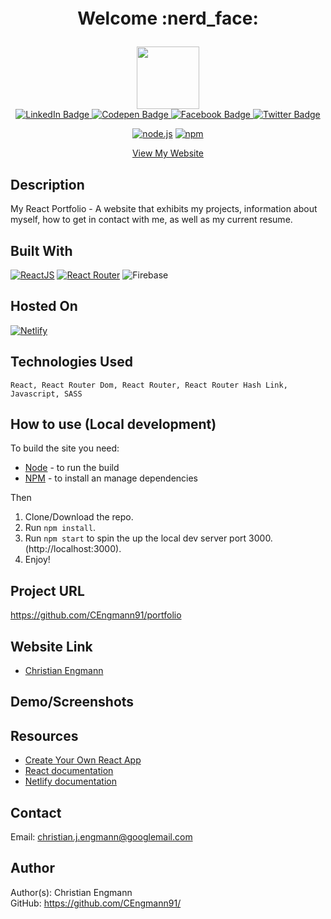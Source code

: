 <div id="header" align="center">
  <h1 style="margin: 1.3em 0px 1em; padding: 0px; font-weight: bold;font-size: 2em;">Welcome :nerd_face:</h1>

  <img src="https://media.giphy.com/media/3o7aD5oU9qcCuAe9SU/giphy-downsized-large.gif" width="100"/>
  
  <div id="badges">
    <!-- LinkedIn -->
    <a href="https://www.linkedin.com/in/cengmann/">
      <img src="https://img.shields.io/badge/LinkedIn-blue?style=for-the-badge&logo=linkedin&logoColor=white" alt="LinkedIn Badge"/>
    </a>
    <!-- Codepen -->
    <a href="https://codepen.io/CEngmann91">
      <img src="https://img.shields.io/badge/Codepen-black?style=for-the-badge&logo=codepen&logoColor=white" alt="Codepen Badge"/>
    </a>
    <!-- Facebook -->
    <a href="https://www.facebook.com/cengmann">
      <img src="https://img.shields.io/badge/Facebook-blue?style=for-the-badge&logo=facebook&logoColor=white" alt="Facebook Badge"/>
    </a>
    <!-- Twitter -->
    <a href="https://twitter.com/cengmann">
      <img src="https://img.shields.io/badge/Twitter-cyan?style=for-the-badge&logo=twitter&logoColor=white" alt="Twitter Badge"/>
    </a>
  </div>
  
  <!-- Node version -->
  [![node.js](https://img.shields.io/node/v/c?color=brightgreen)](https://nodejs.org/en/)
  [![npm](https://img.shields.io/npm/v/npm?color=blue&logo=npm)](https://www.npmjs.com/package/inquirer)
  
  <div align="center">
    <a href="https://www.christianjengmann.com/">View My Website</a>
  </div>
</div>


## Description 
My React Portfolio - A website that exhibits my projects, information about myself, how to get in contact with me, as well as my current resume.

## Built With
  [![ReactJS](https://img.shields.io/badge/React-20232A?style=for-the-badge&logo=react&logoColor=61DAFB)](https://reactjs.org/)
  [![React Router](https://img.shields.io/badge/React_Router-CA4245?style=for-the-badge&logo=react-router&logoColor=white)](https://reactrouter.com/)
  ![Firebase](https://img.shields.io/badge/Firebase-039BE5?style=for-the-badge&logo=Firebase&logoColor=white)
  
## Hosted On 
  [![Netlify](https://img.shields.io/badge/netlify-%23000000.svg?style=for-the-badge&logo=netlify&logoColor=#00C7B7)](https://www.netlify.com/)
  
## Technologies Used
```
React, React Router Dom, React Router, React Router Hash Link, Javascript, SASS
```

## How to use (Local development)
To build the site you need:

- [Node](https://nodejs.org) - to run the build
- [NPM](https://www.npmjs.com/) - to install an manage dependencies

Then
1. Clone/Download the repo.
2. Run  ``` npm install ```.
3. Run ```npm start``` to spin the up the local dev server port 3000.(http://localhost:3000).
4. Enjoy!

## Project URL
  https://github.com/CEngmann91/portfolio

## Website Link
* [Christian Engmann](https://www.christianjengmann.com/)

## Demo/Screenshots






## Resources
* [Create Your Own React App](https://facebook.github.io/create-react-app/docs/getting-started)
* [React documentation](https://reactjs.org/)
* [Netlify documentation](https://docs.netlify.com/)

## Contact
Email: christian.j.engmann@googlemail.com

## Author
Author(s): Christian Engmann  
GitHub: https://github.com/CEngmann91/